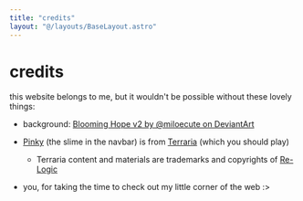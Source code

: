 ```yaml
---
title: "credits"
layout: "@/layouts/BaseLayout.astro"
---
```


# credits
this website belongs to me, but it wouldn't be possible without these lovely things:

* background: [Blooming Hope v2 by @miloecute on DeviantArt](https://www.deviantart.com/miloecute/art/Blooming-hope-Version-2-878440951)

* [Pinky](//terraria.fandom.com/wiki/Pinky) (the slime in the navbar) is from [Terraria](//terraria.com/) (which you should play)
    - Terraria content and materials are trademarks and copyrights of [Re-Logic](//re-logic.com/)

* you, for taking the time to check out my little corner of the web :>